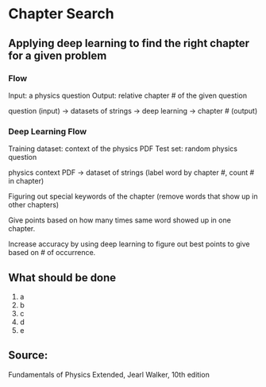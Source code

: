 # Chapter Search

## Applying deep learning to find the right chapter for a given problem

### Flow

Input: a physics question
Output: relative chapter # of the given question

question (input) -> datasets of strings -> deep learning -> chapter # (output)

### Deep Learning Flow

Training dataset: context of the physics PDF
Test set: random physics question

physics context PDF -> dataset of strings (label word by chapter #, count # in chapter)

Figuring out special keywords of the chapter (remove words that show up in other chapters)

Give points based on how many times same word showed up in one chapter.

Increase accuracy by using deep learning to figure out best points to give based on # of occurrence.

## What should be done

1. a
2. b
3. c
4. d
5. e


## Source:
Fundamentals of Physics Extended, Jearl Walker, 10th edition
